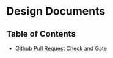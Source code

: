# Design Documents

## Table of Contents
- [Github Pull Request Check and Gate](github-pr-check-gate.md)
